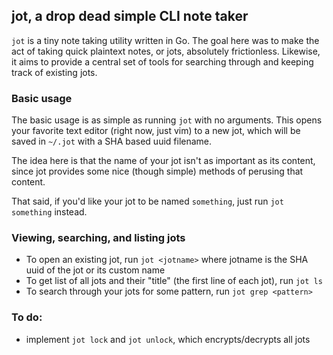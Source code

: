 jot, a drop dead simple CLI note taker
--------------------------------------

`jot` is a tiny note taking utility written in Go. The goal here was to make
the act of taking quick plaintext notes, or jots, absolutely frictionless.
Likewise, it aims to provide a central set of tools for searching through and
keeping track of existing jots.

### Basic usage
The basic usage is as simple as running `jot` with no arguments. This opens your
favorite text editor (right now, just vim) to a new jot, which will be saved in
`~/.jot` with a SHA based uuid filename.

The idea here is that the name of your jot isn't as important as its content,
since jot provides some nice (though simple) methods of perusing that content.

That said, if you'd like your jot to be named `something`, just run 
`jot something` instead.

### Viewing, searching, and listing jots

* To open an existing jot, run `jot <jotname>` where jotname is the SHA uuid of the
jot or its custom name
* To get list of all jots and their "title" (the first line of each jot), run `jot ls`
* To search through your jots for some pattern, run `jot grep <pattern>`

### To do:
* implement `jot lock` and `jot unlock`, which encrypts/decrypts all jots
